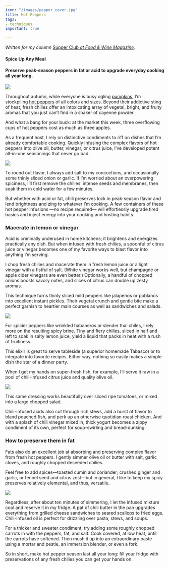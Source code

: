 ```yaml
---
icon: "/images/pepper_cover.jpg"
title: Hot Peppers
tags:
- techniques
important: true

---
```

_Written for my column_ [Supper Club _at Food & Wine Magazine_](https://www.foodandwine.com/cooking-techniques/hot-peppers-preserving-supper-club)_._

#### Spice Up Any Meal

#### Preserve peak-season peppers in fat or acid to upgrade everyday cooking all year long.

![](https://cdn-image.foodandwine.com/sites/default/files/1572892470/preserved-hot-peppers-FT-BLOG1119.jpg)

Throughout autumn, while everyone is busy ogling [pumpkins](https://www.foodandwine.com/lifestyle/pumpkin-varieties-baking-cooking), I’m stockpiling [hot peppers](https://www.foodandwine.com/fwx/ghost-pepper) of all colors and sizes. Beyond their addictive sting of heat, fresh chilies offer an intoxicating array of vegetal, bright, and fruity aromas that you just can’t find in a shaker of cayenne powder.

And what a bang for your buck: at the market this week, three overflowing cups of hot peppers cost as much as three apples.

As a frequent host, I rely on distinctive condiments to riff on dishes that I’m already comfortable cooking. Quickly infusing the complex flavors of hot peppers into olive oil, butter, vinegar, or citrus juice, I’ve developed potent all-in-one seasonings that never go bad.

![](https://giphy.com/gifs/FoodAndWine-spicy-peppers-hot-Ypq2XP5CZHAinlf8EZ)

To round out flavor, I always add salt to my concoctions, and occasionally some thinly sliced onion or garlic. If I’m worried about an overpowering spiciness, I’ll first remove the chilies’ intense seeds and membranes, then soak them in cold water for a few minutes.

But whether with acid or fat, chili preserves lock in peak-season flavor and lend brightness and zing to whatever I’m cooking. A few containers of these hot pepper infusions —no recipe required— will effortlessly upgrade tired basics and inject energy into your cooking and hosting habits.

### Macerate in lemon or vinegar

Acid is criminally underused in home kitchens; it brightens and energizes practically any dish. But when infused with fresh chilies, a spoonful of citrus juice or vinegar becomes one of my favorite ways to blast flavor into anything I’m serving.

I chop fresh chilies and macerate them in fresh lemon juice or a light vinegar with a fistful of salt. (White vinegar works well, but champagne or apple cider vinegars are even better.) Optionally, a handful of chopped onions boosts savory notes, and slices of citrus can double up zesty aromas.

This technique turns thinly sliced mild peppers like jalapeños or poblanos into excellent instant pickles. Their vegetal crunch and gentle bite make a perfect garnish to heartier main courses as well as sandwiches and salads.

![](https://cdn-image.foodandwine.com/sites/default/files/1572892470/preserved-hot-peppers-FT-BLOG1119-4.jpg)

For spicier peppers like wrinkled habaneros or slender thai chiles, I rely more on the resulting spicy brine. Tiny and fiery chilies, sliced in half and left to soak in salty lemon juice, yield a liquid that packs in heat with a rush of fruitiness.

This elixir is great to serve tableside (a superior homemade Tabasco) or to integrate into favorite recipes. Either way, nothing so easily makes a simple dish the star of a dinner party.

When I get my hands on super-fresh fish, for example, I’ll serve it raw in a pool of chili-infused citrus juice and quality olive oil. 

![](https://cdn-image.foodandwine.com/sites/default/files/1572892470/preserved-hot-peppers-FT-BLOG1119-3.jpg)

This same dressing works beautifully over sliced ripe tomatoes, or mixed into a large chopped salad.

Chili-infused acids also cut through rich stews, add a burst of flavor to bland poached fish, and perk up an otherwise quotidian roast chicken. And with a splash of chili vinegar mixed in, thick yogurt becomes a zippy condiment of its own, perfect for soup-swirling and bread-dunking.

### How to preserve them in fat

Fats also do an excellent job at absorbing and preserving complex flavor from fresh hot peppers. I gently simmer olive oil or butter with salt, garlic cloves, and roughly chopped deseeded chilies.

Feel free to add spices—toasted cumin and coriander; crushed ginger and garlic, or fennel seed and citrus zest—but in general, I like to keep my spicy preserves relatively elemental, and thus, versatile.

![](https://cdn-image.foodandwine.com/sites/default/files/1572892470/preserved-hot-peppers-FT-BLOG1119-5.jpg)

Regardless, after about ten minutes of simmering, I let the infused mixture cool and reserve it in my fridge. A pat of chili butter in the pan upgrades everything from grilled cheese sandwiches to seared scallops to fried eggs. Chili-infused oil is perfect for drizzling over pasta, stews, and soups.

For a thicker and sweeter condiment, try adding some roughly chopped carrots in with the peppers, fat, and salt. Cook covered, at low heat, until the carrots have softened. Then mush it up into an extraordinary paste using a mortar and pestle, an immersion blender, or even a fork.

So in short, make hot pepper season last all year long: fill your fridge with preservations of any fresh chilies you can get your hands on.